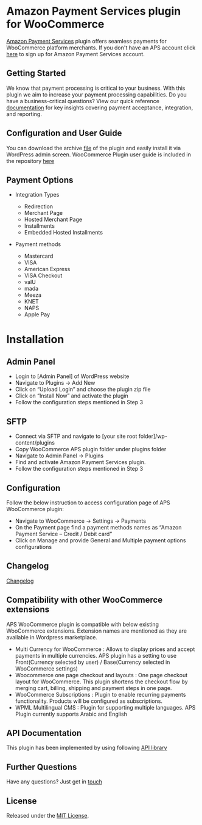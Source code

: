 # Amazon Payment Services plugin for WooCommerce
<a href="https://paymentservices.amazon.com/" target="_blank">Amazon Payment Services</a> plugin offers seamless payments for WooCommerce platform merchants.  If you don't have an APS account click [here](https://paymentservices.amazon.com/) to sign up for Amazon Payment Services account.


## Getting Started
We know that payment processing is critical to your business. With this plugin we aim to increase your payment processing capabilities. Do you have a business-critical questions? View our quick reference [documentation](https://paymentservices.amazon.com/docs/EN/index.html) for key insights covering payment acceptance, integration, and reporting.


## Configuration and User Guide
You can download the archive [file](/woocommerce-aps.zip) of the plugin and easily install it via WordPress admin screen.
WooCommerce Plugin user guide is included in the repository [here](/Woocommerce%20Plugin%20User%20Guide.pdf) 
   

## Payment Options

* Integration Types
   * Redirection
   * Merchant Page
   * Hosted Merchant Page
   * Installments
   * Embedded Hosted Installments

* Payment methods
   * Mastercard
   * VISA
   * American Express
   * VISA Checkout
   * valU
   * mada
   * Meeza
   * KNET
   * NAPS
   * Apple Pay
   
# Installation 
## Admin Panel
- Login to [Admin Panel] of WordPress website 
- Navigate to Plugins -> Add New  
- Click on “Upload Login” and choose the plugin zip file 
- Click on “Install Now” and activate the plugin 
- Follow the configuration steps mentioned in Step 3 
## SFTP 
- Connect via SFTP and navigate to [your site root folder]/wp-content/plugins 
- Copy WooCommerce APS plugin folder under plugins folder 
- Navigate to Admin Panel -> Plugins 
- Find and activate Amazon Payment Services plugin. 
- Follow the configuration steps mentioned in Step 3 
## Configuration

Follow the below instruction to access configuration page of APS WooCommerce plugin:  

- Navigate to WooCommerce -> Settings -> Payments 
- On the Payment page find a payment methods names as “Amazon Payment Service – Credit / Debit card” 
- Click on Manage and provide General and Multiple payment options configurations 

## Changelog
[Changelog](https://github.com/payfort/woocommerce-payfort/wiki/Change-Log#change-log-details)

## Compatibility with other WooCommerce extensions

APS WooCommerce plugin is compatible with below existing WooCommerce extensions. Extension names are mentioned as they are available in Wordpress marketplace.

  * Multi Currency for WooCommerce : Allows to display prices and accept payments in multiple currencies. APS plugin has a setting to use Front(Currency selected by user) / Base(Currency selected in WooCommerce settings)
  * Woocommerce one page checkout and layouts : One page checkout layout for WooCommerce. This plugin shortens the checkout flow by merging cart, billing, shipping and payment steps in one page.
  * WooCommerce Subscriptions : Plugin to enable recurring payments functionality. Products will be configured as subscriptions.
  * WPML Multilingual CMS : Plugin for supporting multiple languages. APS Plugin currently supports Arabic and English


## API Documentation
This plugin has been implemented by using following [API library](https://paymentservices-reference.payfort.com/docs/api/build/index.html)


## Further Questions
Have any questions? Just get in [touch](https://paymentservices.amazon.com/get-in-touch)

## License
Released under the [MIT License](/LICENSE).
